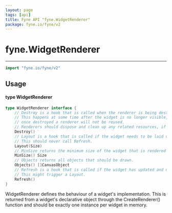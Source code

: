 ```yaml
---
layout: page
tags: [api]
title: Fyne API "fyne.WidgetRenderer"
package: fyne.io/fyne/v2
---
```


# fyne.WidgetRenderer
---
```go
import "fyne.io/fyne/v2"
```

## Usage

#### type WidgetRenderer

```go
type WidgetRenderer interface {
	// Destroy is a hook that is called when the renderer is being destroyed.
	// This happens at some time after the widget is no longer visible, and
	// once destroyed a renderer will not be reused.
	// Renderers should dispose and clean up any related resources, if necessary.
	Destroy()
	// Layout is a hook that is called if the widget needs to be laid out.
	// This should never call Refresh.
	Layout(Size)
	// MinSize returns the minimum size of the widget that is rendered by this renderer.
	MinSize() Size
	// Objects returns all objects that should be drawn.
	Objects() []CanvasObject
	// Refresh is a hook that is called if the widget has updated and needs to be redrawn.
	// This might trigger a Layout.
	Refresh()
}
```

WidgetRenderer defines the behaviour of a widget's implementation. This is returned from a widget's declarative object through the CreateRenderer() function and should be exactly one instance per widget in memory.
